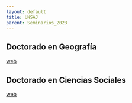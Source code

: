 ```yaml
---
layout: default
title: UNSAJ
parent: Seminarios_2023
--- 
```


## Doctorado en Geografía
[web](http://www.ffha.unsj.edu.ar/?page_id=2087)

## Doctorado en Ciencias Sociales
[web](http://doctoradosociales.blogspot.com/)
